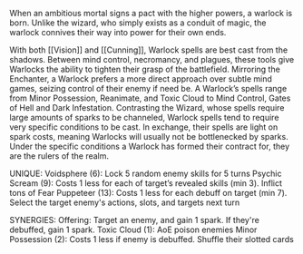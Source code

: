 When an ambitious mortal signs a pact with the higher powers, a warlock is born. Unlike the wizard, who simply exists as a conduit of magic, the warlock connives their way into power for their own ends.

With both [[Vision]] and [[Cunning]], Warlock spells are best cast from the shadows. Between mind control, necromancy, and plagues, these tools give Warlocks the ability to tighten their grasp of the battlefield. Mirroring the Enchanter, a Warlock prefers a more direct approach over subtle mind games, seizing control of their enemy if need be. A Warlock’s spells range from Minor Possession, Reanimate, and Toxic Cloud to Mind Control, Gates of Hell and Dark Infestation. Contrasting the Wizard, whose spells require large amounts of sparks to be channeled, Warlock spells tend to require very specific conditions to be cast. In exchange, their spells are light on spark costs, meaning Warlocks will usually not be bottlenecked by sparks. Under the specific conditions a Warlock has formed their contract for, they are the rulers of the realm.

UNIQUE:
Voidsphere (6): Lock 5 random enemy skills for 5 turns
Psychic Scream (9): Costs 1 less for each of target’s revealed skills (min 3). Inflict tons of Fear
Puppeteer (13): Costs 1 less for each debuff on target (min 7). Select the target enemy's actions, slots, and targets next turn

SYNERGIES:
Offering: Target an enemy, and gain 1 spark. If they're debuffed, gain 1 spark.
Toxic Cloud (1): AoE poison enemies
Minor Possession (2): Costs 1 less if enemy is debuffed. Shuffle their slotted cards
